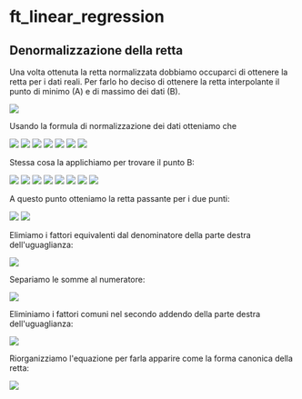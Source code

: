 # ft_linear_regression

## Denormalizzazione della retta

Una volta ottenuta la retta normalizzata dobbiamo occuparci di ottenere la retta per i dati reali. Per farlo ho deciso di ottenere la retta interpolante il punto di minimo (A) e di massimo dei dati (B). 

<img src="https://render.githubusercontent.com/render/math?math=x = min(X)">

Usando la formula di normalizzazione dei dati otteniamo che 

<img src="https://render.githubusercontent.com/render/math?math=\overline{x} = \frac{min(X) - min(X)}{max(X) - min(X)} = 0 ">

<img src="https://render.githubusercontent.com/render/math?math=\overline{y} = \overline{\theta_1}\overline{x} %2B \overline{\theta_0} = \overline{\theta_0} ">

<img src="https://render.githubusercontent.com/render/math?math=\overline{y} = \frac{y - min(Y)}{max(Y) - min(Y)}">

<img src="https://render.githubusercontent.com/render/math?math=\overline{\theta_0} = \frac{y - min(Y)}{max(Y) - min(Y)}">

<img src="https://render.githubusercontent.com/render/math?math=\overline{\theta_0}(max(Y) - min(Y)) = y - min(Y)">

<img src="https://render.githubusercontent.com/render/math?math=y = \overline{\theta_0}(max(Y) - min(Y)) %2B min(Y)">

<img src="https://render.githubusercontent.com/render/math?math=A = (min(X), \overline{\theta_0}(max(Y) - min(Y)) %2B min(Y))">

Stessa cosa la applichiamo per trovare il punto B:

<img src="https://render.githubusercontent.com/render/math?math=x = max(X)">

<img src="https://render.githubusercontent.com/render/math?math=\overline{x} = \frac{max(X) - min(X)}{max(X) - min(X)} = 1 ">

<img src="https://render.githubusercontent.com/render/math?math=\overline{y} = \overline{\theta_1}\overline{x} %2B \overline{\theta_0} = \overline{\theta_1} %2B \overline{\theta_0} ">

<img src="https://render.githubusercontent.com/render/math?math=\overline{y} = \frac{y - min(Y)}{max(Y) - min(Y)}">

<img src="https://render.githubusercontent.com/render/math?math=\overline{\theta_0} %2B \overline{\theta_1} = \frac{y - min(Y)}{max(Y) - min(Y)}">

<img src="https://render.githubusercontent.com/render/math?math=(\overline{\theta_0} %2B \overline{\theta_1})(max(Y) - min(Y)) = y - min(Y)">

<img src="https://render.githubusercontent.com/render/math?math=y = (\overline{\theta_0} %2B \overline{\theta_1})(max(Y) - min(Y)) %2B min(Y)">

<img src="https://render.githubusercontent.com/render/math?math=B = (max(X), (\overline{\theta_0} %2B \overline{\theta_1})(max(Y) - min(Y)) %2B min(Y))">

A questo punto otteniamo la retta passante per i due punti:

<img src="https://render.githubusercontent.com/render/math?math=\frac{x - x_A}{x_B - x_A} = \frac{y - y_A}{y_B - y_A}">

<img src="https://render.githubusercontent.com/render/math?math=\frac{x - min(X)}{max(X) - min(X)} = \frac{y - \overline{\theta_0}(max(Y) - min(Y)) %2B min(Y)}{(\overline{\theta_0} %2B \overline{\theta_1})(max(Y) - min(Y)) %2B min(Y) - \overline{\theta_0}(max(Y) - min(Y)) - min(Y)}"> 

Elimiamo i fattori equivalenti dal denominatore della parte destra dell'uguaglianza: 

<img src="https://render.githubusercontent.com/render/math?math=\frac{x - min(X)}{max(X) - min(X)} = \frac{y - \overline{\theta_0}(max(Y) - min(Y)) %2B min(Y)}{\overline{\theta_1}(max(Y) - min(Y))}">

Separiamo le somme al numeratore:

<img src="https://render.githubusercontent.com/render/math?math=\frac{x}{max(X) - min(X)} - \frac{min(X)}{max(X) - min(X)} = \frac{y}{\overline{\theta_1}(max(Y) - min(Y))} - \frac{\overline{\theta_0}(max(Y) - min(Y))}{\overline{\theta_1}(max(Y) - min(Y))} %2B \frac{min(Y)}{\overline{\theta_1}(max(Y) - min(Y))}">

Eliminiamo i fattori comuni nel secondo addendo della parte destra dell'uguaglianza: 

<img src="https://render.githubusercontent.com/render/math?math=\frac{x}{max(X) - min(X)} - \frac{min(X)}{max(X) - min(X)} = \frac{y}{\overline{\theta_1}(max(Y) - min(Y))} - \frac{\overline{\theta_0}}{\overline{\theta_1}} %2B \frac{min(Y)}{\overline{\theta_1}(max(Y) - min(Y))}">

Riorganizziamo l'equazione per farla apparire come la forma canonica della retta:

<img src="https://render.githubusercontent.com/render/math?math=\frac{y}{\overline{\theta_1}(max(Y) - min(Y))} = \frac{x}{max(X) - min(X)} - \frac{min(X)}{max(X) - min(X)} %2B \frac{\overline{\theta_0}}{\overline{\theta_1}} - \frac{min(Y)}{\overline{\theta_1}(max(Y) - min(Y))}">
